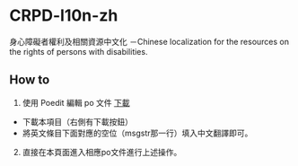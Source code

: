 # CRPD-l10n-zh
身心障礙者權利及相關資源中文化 －Chinese localization for the resources on the rights of persons with disabilities.

## How to
1. 使用 Poedit 編輯 po 文件 [下載](https://poedit.net/)
  - 下載本項目（右側有下載按鈕）
  - 將英文條目下面對應的空位（msgstr那一行）填入中文翻譯即可。
  
2. 直接在本頁面進入相應po文件進行上述操作。
